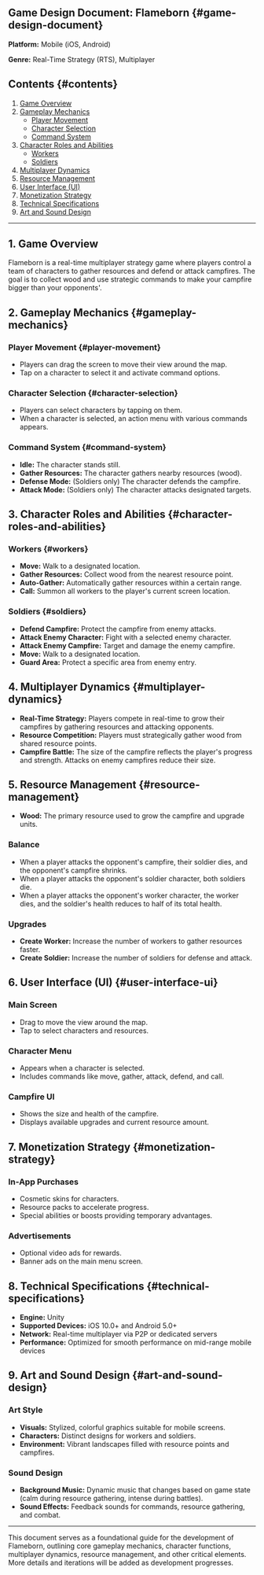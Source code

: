 ## Game Design Document: Flameborn {#game-design-document}

**Platform:** Mobile (iOS, Android)

**Genre:** Real-Time Strategy (RTS), Multiplayer

## Contents {#contents}

1. [Game Overview](#Game-Overview)
2. [Gameplay Mechanics](#gameplay-mechanics)
   - [Player Movement](#player-movement)
   - [Character Selection](#character-selection)
   - [Command System](#command-system)
3. [Character Roles and Abilities](#character-roles-and-abilities)
   - [Workers](#workers)
   - [Soldiers](#soldiers)
4. [Multiplayer Dynamics](#multiplayer-dynamics)
5. [Resource Management](#resource-management)
6. [User Interface (UI)](#user-interface-ui)
7. [Monetization Strategy](#monetization-strategy)
8. [Technical Specifications](#technical-specifications)
9. [Art and Sound Design](#art-and-sound-design)

---

## 1. Game Overview
Flameborn is a real-time multiplayer strategy game where players control a team of characters to gather resources and defend or attack campfires. The goal is to collect wood and use strategic commands to make your campfire bigger than your opponents'.

## 2. Gameplay Mechanics {#gameplay-mechanics}

### Player Movement {#player-movement}
- Players can drag the screen to move their view around the map.
- Tap on a character to select it and activate command options.

### Character Selection {#character-selection}
- Players can select characters by tapping on them.
- When a character is selected, an action menu with various commands appears.

### Command System {#command-system}
- **Idle:** The character stands still.
- **Gather Resources:** The character gathers nearby resources (wood).
- **Defense Mode:** (Soldiers only) The character defends the campfire.
- **Attack Mode:** (Soldiers only) The character attacks designated targets.

## 3. Character Roles and Abilities {#character-roles-and-abilities}

### Workers {#workers}
- **Move:** Walk to a designated location.
- **Gather Resources:** Collect wood from the nearest resource point.
- **Auto-Gather:** Automatically gather resources within a certain range.
- **Call:** Summon all workers to the player's current screen location.

### Soldiers {#soldiers}
- **Defend Campfire:** Protect the campfire from enemy attacks.
- **Attack Enemy Character:** Fight with a selected enemy character.
- **Attack Enemy Campfire:** Target and damage the enemy campfire.
- **Move:** Walk to a designated location.
- **Guard Area:** Protect a specific area from enemy entry.

## 4. Multiplayer Dynamics {#multiplayer-dynamics}
- **Real-Time Strategy:** Players compete in real-time to grow their campfires by gathering resources and attacking opponents.
- **Resource Competition:** Players must strategically gather wood from shared resource points.
- **Campfire Battle:** The size of the campfire reflects the player's progress and strength. Attacks on enemy campfires reduce their size.

## 5. Resource Management {#resource-management}
- **Wood:** The primary resource used to grow the campfire and upgrade units.

### Balance
- When a player attacks the opponent's campfire, their soldier dies, and the opponent's campfire shrinks.
- When a player attacks the opponent's soldier character, both soldiers die.
- When a player attacks the opponent's worker character, the worker dies, and the soldier's health reduces to half of its total health.

### Upgrades
- **Create Worker:** Increase the number of workers to gather resources faster.
- **Create Soldier:** Increase the number of soldiers for defense and attack.

## 6. User Interface (UI) {#user-interface-ui}

### Main Screen
- Drag to move the view around the map.
- Tap to select characters and resources.

### Character Menu
- Appears when a character is selected.
- Includes commands like move, gather, attack, defend, and call.

### Campfire UI
- Shows the size and health of the campfire.
- Displays available upgrades and current resource amount.

## 7. Monetization Strategy {#monetization-strategy}

### In-App Purchases
- Cosmetic skins for characters.
- Resource packs to accelerate progress.
- Special abilities or boosts providing temporary advantages.

### Advertisements
- Optional video ads for rewards.
- Banner ads on the main menu screen.

## 8. Technical Specifications {#technical-specifications}
- **Engine:** Unity
- **Supported Devices:** iOS 10.0+ and Android 5.0+
- **Network:** Real-time multiplayer via P2P or dedicated servers
- **Performance:** Optimized for smooth performance on mid-range mobile devices

## 9. Art and Sound Design {#art-and-sound-design}

### Art Style
- **Visuals:** Stylized, colorful graphics suitable for mobile screens.
- **Characters:** Distinct designs for workers and soldiers.
- **Environment:** Vibrant landscapes filled with resource points and campfires.

### Sound Design
- **Background Music:** Dynamic music that changes based on game state (calm during resource gathering, intense during battles).
- **Sound Effects:** Feedback sounds for commands, resource gathering, and combat.

---

This document serves as a foundational guide for the development of Flameborn, outlining core gameplay mechanics, character functions, multiplayer dynamics, resource management, and other critical elements. More details and iterations will be added as development progresses.
